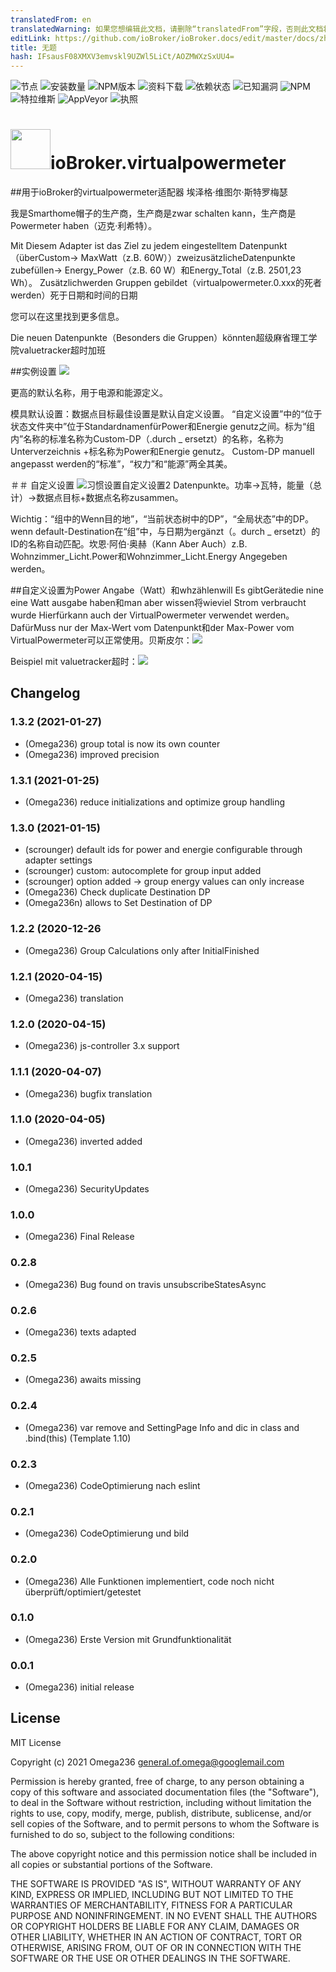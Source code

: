 ```yaml
---
translatedFrom: en
translatedWarning: 如果您想编辑此文档，请删除“translatedFrom”字段，否则此文档将再次自动翻译
editLink: https://github.com/ioBroker/ioBroker.docs/edit/master/docs/zh-cn/adapterref/iobroker.virtualpowermeter/README.md
title: 无题
hash: IFsausF08XMXV3emvskl9UZWl5LiCt/AOZMWXzSxUU4=
---
```

![节点](https://img.shields.io/node/v/iobroker.virtualpowermeter.svg)
![安装数量](http://iobroker.live/badges/virtualpowermeter-stable.svg)
![NPM版本](http://img.shields.io/npm/v/iobroker.virtualpowermeter.svg)
![资料下载](https://img.shields.io/npm/dm/iobroker.virtualpowermeter.svg)
![依赖状态](https://img.shields.io/david/Omega236/iobroker.virtualpowermeter.svg)
![已知漏洞](https://snyk.io/test/github/Omega236/ioBroker.virtualpowermeter/badge.svg)
![NPM](https://nodei.co/npm/iobroker.virtualpowermeter.png?downloads=true)
![特拉维斯](http://img.shields.io/travis/Omega236/ioBroker.virtualpowermeter/master.svg)
![AppVeyor](https://ci.appveyor.com/api/projects/status/github/Omega236/ioBroker.virtualpowermeter?branch=master&svg=true)
![执照](https://img.shields.io/npm/l/iobroker.virtualpowermeter.svg)

<h1><img src="admin/virtualpowermeter.png" width="64"/>ioBroker.virtualpowermeter</h1>

##用于ioBroker的virtualpowermeter适配器
埃泽格·维图尔·斯特罗梅瑟

我是Smarthome帽子的生产商，生产商是zwar schalten kann，生产商是Powermeter haben（迈克·利希特）。

Mit Diesem Adapter ist das Ziel zu jedem eingestelltem Datenpunkt（überCustom-> MaxWatt（z.B. 60W））zweizusätzlicheDatenpunkte zubefüllen-> Energy_Power（z.B. 60 W）和Energy_Total（z.B. 2501,23 Wh）。
Zusätzlichwerden Gruppen gebildet（virtualpowermeter.0.xxx的死者werden）死于日期和时间的日期

您可以在这里找到更多信息。

Die neuen Datenpunkte（Besonders die Gruppen）könnten超级麻省理工学院valuetracker超时加班

##实例设置
<img src="admin/InstanceSettings.PNG" />

更高的默认名称，用于电源和能源定义。

模具默认设置：数据点目标最佳设置是默认自定义设置。 “自定义设置”中的“位于状态文件夹中”位于StandardnamenfürPower和Energie genutz之间。标为“组内”名称的标准名称为Custom-DP（.durch _ ersetzt）的名称，名称为Unterverzeichnis +标名称为Power和Energie genutz。 Custom-DP manuell angepasst werden的“标准”，“权力”和“能源”两全其美。

＃＃ 自定义设置
<img src="admin/DatapointSample.PNG" />习惯设置自定义设置2 Datenpunkte。功率-&gt;瓦特，能量（总计）-&gt;数据点目标+数据点名称zusammen。

Wichtig：“组中的Wenn目的地”，“当前状态树中的DP”，“全局状态”中的DP。 wenn default-Destination在“组”中，与日期为ergänzt（。durch _ ersetzt）的ID的名称自动匹配。坎恩·阿伯·奥赫（Kann Aber Auch）z.B. Wohnzimmer_Licht.Power和Wohnzimmer_Licht.Energy Angegeben werden。

##自定义设置为Power Angabe（Watt）和whzählenwill
Es gibtGerätedie nine eine Watt ausgabe haben和man aber wissen将wieviel Strom verbraucht wurde Hierfürkann auch der VirtualPowermeter verwendet werden。 DafürMuss nur der Max-Wert vom Datenpunkt和der Max-Power vom VirtualPowermeter可以正常使用。贝斯皮尔：<img src="BeispielPowerToEnergy.png">

Beispiel mit valuetracker超时：<img src="MeinBeispiel2.jpg" />

## Changelog
### 1.3.2 (2021-01-27)
* (Omega236) group total is now its own counter
* (Omega236) improved precision
### 1.3.1 (2021-01-25)
* (Omega236) reduce initializations and optimize group handling
### 1.3.0 (2021-01-15)
* (scrounger) default ids for power and energie configurable through adapter settings
* (scrounger) custom: autocomplete for group input added
* (scrounger) option added -> group energy values can only increase 
* (Omega236) Check duplicate Destination DP
* (Omega236n) allows to Set Destination of DP
### 1.2.2 (2020-12-26
* (Omega236) Group Calculations only after InitialFinished
### 1.2.1 (2020-04-15)
* (Omega236) translation
### 1.2.0 (2020-04-15)
* (Omega236) js-controller 3.x support
### 1.1.1 (2020-04-07)
* (Omega236) bugfix translation
### 1.1.0 (2020-04-05)
* (Omega236) inverted added
### 1.0.1
* (Omega236) SecurityUpdates
### 1.0.0
* (Omega236) Final Release
### 0.2.8
* (Omega236) Bug found on travis unsubscribeStatesAsync
### 0.2.6
* (Omega236) texts adapted
### 0.2.5
* (Omega236) awaits missing
### 0.2.4
* (Omega236) var remove and SettingPage Info and dic in class and .bind(this) (Template 1.10)
### 0.2.3
* (Omega236) CodeOptimierung nach eslint
### 0.2.1
* (Omega236) CodeOptimierung und bild
### 0.2.0
* (Omega236) Alle Funktionen implementiert, code noch nicht überprüft/optimiert/getestet
### 0.1.0
* (Omega236) Erste Version mit Grundfunktionalität
### 0.0.1
* (Omega236) initial release

## License
MIT License

Copyright (c) 2021 Omega236 general.of.omega@googlemail.com

Permission is hereby granted, free of charge, to any person obtaining a copy
of this software and associated documentation files (the "Software"), to deal
in the Software without restriction, including without limitation the rights
to use, copy, modify, merge, publish, distribute, sublicense, and/or sell
copies of the Software, and to permit persons to whom the Software is
furnished to do so, subject to the following conditions:

The above copyright notice and this permission notice shall be included in all
copies or substantial portions of the Software.

THE SOFTWARE IS PROVIDED "AS IS", WITHOUT WARRANTY OF ANY KIND, EXPRESS OR
IMPLIED, INCLUDING BUT NOT LIMITED TO THE WARRANTIES OF MERCHANTABILITY,
FITNESS FOR A PARTICULAR PURPOSE AND NONINFRINGEMENT. IN NO EVENT SHALL THE
AUTHORS OR COPYRIGHT HOLDERS BE LIABLE FOR ANY CLAIM, DAMAGES OR OTHER
LIABILITY, WHETHER IN AN ACTION OF CONTRACT, TORT OR OTHERWISE, ARISING FROM,
OUT OF OR IN CONNECTION WITH THE SOFTWARE OR THE USE OR OTHER DEALINGS IN THE
SOFTWARE.